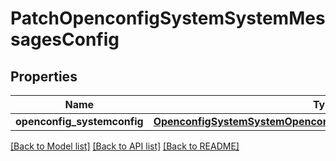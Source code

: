 # PatchOpenconfigSystemSystemMessagesConfig

## Properties
Name | Type | Description | Notes
------------ | ------------- | ------------- | -------------
**openconfig_systemconfig** | [**OpenconfigSystemSystemOpenconfigsystemsystemMessagesConfig**](OpenconfigSystemSystemOpenconfigsystemsystemMessagesConfig.md) |  | [optional] 

[[Back to Model list]](../README.md#documentation-for-models) [[Back to API list]](../README.md#documentation-for-api-endpoints) [[Back to README]](../README.md)


